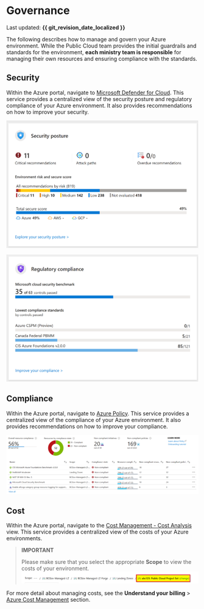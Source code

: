 # Governance

Last updated: **{{ git_revision_date_localized }}**

The following describes how to manage and govern your Azure environment. While the Public Cloud team provides the initial guardrails and standards for the environment, **each ministry team is responsible** for managing their own resources and ensuring compliance with the standards.

## Security

Within the Azure portal, navigate to [Microsoft Defender for Cloud](https://portal.azure.com/#view/Microsoft_Azure_Security/SecurityMenuBlade/~/0). This service provides a centralized view of the security posture and regulatory compliance of your Azure environment. It also provides recommendations on how to improve your security.

![Defender for Cloud Security Posture](../images/defender-for-cloud-security-posture.png "Defender for Cloud Security Posture")

![Defender for Cloud Regulatory Compliance](../images/defender-for-cloud-regulatory-compliance.png "Defender for Cloud Regulatory Compliance")

## Compliance

Within the Azure portal, navigate to [Azure Policy](https://portal.azure.com/#view/Microsoft_Azure_Policy/PolicyMenuBlade/~/Compliance). This service provides a centralized view of the compliance of your Azure environment. It also provides recommendations on how to improve your compliance.

![Azure Policy Overview](../images/azure-policy-overview.png "Azure Policy Overview")

## Cost

Within the Azure portal, navigate to the [Cost Management - Cost Analysis](https://portal.azure.com/#blade/Microsoft_Azure_CostManagement/Menu/costanalysis) view. This service provides a centralized view of the costs of your Azure environments.

> **IMPORTANT**
>
> Please make sure that you select the appropriate **Scope** to view the costs of your environment.
> ![Azure Cost Management - Scope](../images/azure-cost-management-scope.png "Azure Cost Management - Scope")

For more detail about managing costs, see the **Understand your billing** > [Azure Cost Management](../understanding-your-bill/azure-billing-and-cost-management.md) section.
